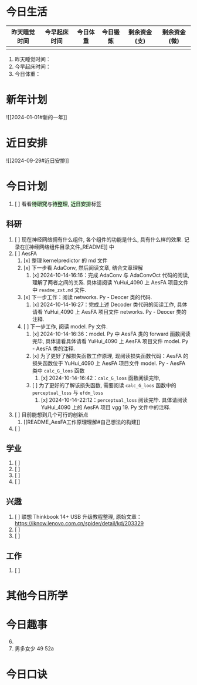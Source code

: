 # 今日生活

| 昨天睡觉时间 | 今早起床时间 | 今日体重 | 今日锻炼 | 剩余资金(支) | 剩余资金(微) |
| ------ | ------ | ---- | ---- | ------- | ------- |
|        |        |      |      |         |         |

1. 昨天睡觉时间：
2. 今早起床时间：
3. 今日体重：

# 新年计划

![[2024-01-01#新的一年]]

# 近日安排

![[2024-09-29#近日安排]]

# 今日计划

1. [ ] 看看<mark style="background: #BBFABBA6;">待研究</mark>与<mark style="background: #BBFABBA6;">待整理</mark>,  <mark style="background: #BBFABBA6;">近日安排</mark>标签

## 科研

1. [ ] 现在神经网络拥有什么组件, 各个组件的功能是什么, 具有什么样的效果. 记录在[[神经网络组件目录文件_README]] 中
2. [ ] AesFA
	1. [x] 整理 kernelpredictor 的 md 文件
	2. [x] 下一步看 AdaConv, 然后阅读文章, 结合文章理解
		1. [x] 2024-10-14-16:16：完成 AdaConv 与 AdaConvOct 代码的阅读, 理解了两者之间的关系. 具体请阅读 YuHui_4090 上 AesFA 项目文件中 `readme_zxt.md` 文件.
	3. [x] 下一步工作：阅读 networks. Py - Deocer 类的代码.
		1. [x] 2024-10-14-16:27：完成上述 Decoder 类代码的阅读工作, 具体请看 YuHui_4090 上 AesFA 项目文件 networks. Py - Deocer 类的注释.
	4. [ ] 下一步工作, 阅读 model. Py 文件.
		1. [x] 2024-10-14-16:36：model. Py 中 AesFA 类的 forward 函数阅读完毕, 具体请看具体请看 YuHui_4090 上 AesFA 项目文件 model. Py - AesFA 类的注释. 
		2. [x] 为了更好了解损失函数工作原理, 现阅读损失函数代码：AesFA 的损失函数位于 YuHui_4090 上 AesFA 项目文件 model. Py - AesFA 类中 `calc_G_loos` 函数
			1. [x] 2024-10-14-16:42：`calc_G_loos` 函数阅读完毕,
		3. [ ] 为了更好的了解该损失函数, 需要阅读 `calc_G_loos` 函数中的 `perceptual_loss` 与 `efdm_loss`
			1. [x] 2024-10-14-22:12：`perceptual_loss` 阅读完毕. 具体请阅读 YuHui_4090 上的 AesFA 项目 vgg 19. Py 文件中的注释.
3. [ ] 目前能想到几个可行的创新点
	1. [[README_AesFA工作原理理解#自己想法的构建]]
4. [ ] 

## 学业

1. [ ] 
2. [ ] 
3. [ ] 
4. [ ] 

## 兴趣

1. [ ] 联想 Thinkbook 14+ USB 升级教程整理, 原始文章： https://iknow.lenovo.com.cn/spider/detail/kd/203329
2. [ ] 
3. [ ] 

## 工作

1. [ ] 

# 其他今日所学



# 今日趣事

6.
10. 男多女少
49
52a

# 今日口诀


